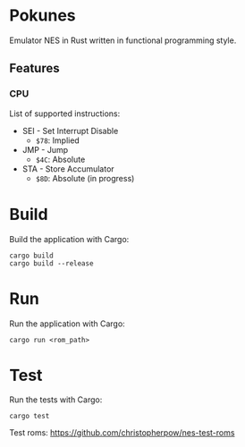 # Pokunes

Emulator NES in Rust written in functional programming style.

## Features

### CPU
List of supported instructions:
- SEI - Set Interrupt Disable
  - `$78`: Implied
- JMP - Jump 
  - `$4C`: Absolute
- STA - Store Accumulator
  - `$8D`: Absolute (in progress)

# Build

Build the application with Cargo:<br/>

`cargo build`<br/>
`cargo build --release`<br/>

# Run

Run the application with Cargo:<br/>

`cargo run <rom_path>`<br/>

# Test

Run the tests with Cargo:<br/>

`cargo test`

Test roms: https://github.com/christopherpow/nes-test-roms
